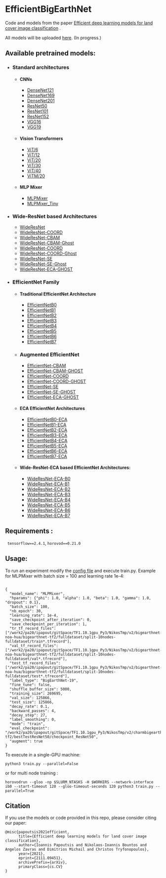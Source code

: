 
# EfficientBigEarthNet

Code and models from the paper [Efficient deep learning models for land cover image classification](https://arxiv.org/abs/2111.09451) .

All models will be uploaded [here](). (In progress.)

## Available pretrained models:
- ### Standard architectures
  - #### CNNs  
    - [DenseNet121]()
    - [DenseNet169](https://www.dropbox.com/s/qh6cnryod7uric7/checkpoint_DenseNet169.zip?dl=0)
    - [DenseNet201]()
    - [ResNet50]()
    - [ResNet101]()
    - [ResNet152]()
    - [VGG16]()
    - [VGG19]()
  - #### Vision Transformers
    - [ViT/6](vit)
    - [ViT/12]()
    - [ViT/20]()
    - [ViT/30]()
    - [ViT/40]()
    - [ViTM/20]()
  - #### MLP Mixer
    - [MLPMixer]()
    - [MLPMixer_Tiny]()

-  ### Wide-ResNet based Architectures
    - [WideResNet]()
    - [WideResNet-COORD]()
    - [WideResNet-CBAM]()
    - [WideResNet-CBAM-Ghost]()
    - [WideResNet-COORD]()
    - [WideResNet-COORD-Ghost]()
    - [WideResNet-SE]() 
    - [WideResNet-SE-Ghost]()
    - [WideResNet-ECA-GHOST]()


- ### EfficientNet Family
  - #### Traditional EfficientNet Architecture
    - [EfficientNetB0]()
    - [EfficientNetB1]()
    - [EfficientNetB2]()
    - [EfficientNetB3]()
    - [EfficientNetB4]()
    - [EfficientNetB5]()
    - [EfficientNetB6]()
    - [EfficientNetB7]()
  
  - ### Augmented EfficientNet
    - [EfficientNet-CBAM]()
    - [EfficientNet-CBAM-GHOST]()
    - [EfficientNet-COORD]()
    - [EfficientNet-COORD-GHOST]()
    - [EfficientNet-SE]()
    - [EfficientNet-SE-GHOST]()
    - [EfficientNet-ECA-GHOST]()
    
  - #### ECA EfficientNet Architectures
    -  [EfficientNetB0-ECA]()
    -  [EfficientNetB1-ECA]() 
    -  [EfficientNetB2-ECA]()
    -  [EfficientNetB3-ECA]()
    -  [EfficientNetB4-ECA]()
    -  [EfficientNetB5-ECA]()
    -  [EfficientNetB6-ECA]()
    -  [EfficientNetB7-ECA]()
  
  -  #### Wide-ResNet-ECA based EfficientNet Architectures:
     - [WideResNet-ECA-B0]() 
     - [WideResNet-ECA-B1]()
     - [WideResNet-ECA-B2]()
     - [WideResNet-ECA-B3]()
     - [WideResNet-ECA-B4]()
     - [WideResNet-ECA-B5]()
     - [WideResNet-ECA-B6]()
     - [WideResNet-ECA-B7]()


## Requirements :

```  tensorflow==2.4.1 ```, ``` horovod==0.21.0  ```

## Usage:
  To run an experiment modify the [config file](configs/base.json) and execute train.py. Example for MLPMixer with batch size = 100 and learning rate 1e-4:
  ```

{
    "model_name": "MLPMixer",
    "hparams": {"phi": 1.0, "alpha": 1.0, "beta": 1.0, "gamma": 1.0, "dropout": 0.1},
    "batch_size": 100,
    "nb_epoch": 30,
    "learning_rate": 1e-4,
    "save_checkpoint_after_iteration": 0,
    "save_checkpoint_per_iteration": 1,
    "tr_tf_record_files": ["/work2/pa20/ipapout/gitSpace/TF1.10.1gpu_Py3/NikosTmp/v2/bigearthnet-noa-hua/bigearthnet-tf2/fulldataset/split-10nodes-fulldataset/train*.tfrecord"],
    "val_tf_record_files": ["/work2/pa20/ipapout/gitSpace/TF1.10.1gpu_Py3/NikosTmp/v2/bigearthnet-noa-hua/bigearthnet-tf2/fulldataset/split-10nodes-fulldataset/val*.tfrecord"],
    "test_tf_record_files": ["/work2/pa20/ipapout/gitSpace/TF1.10.1gpu_Py3/NikosTmp/v2/bigearthnet-noa-hua/bigearthnet-tf2/fulldataset/split-10nodes-fulldataset/test*.tfrecord"],
    "label_type": "BigEarthNet-19",
    "fine_tune": false,
    "shuffle_buffer_size": 5000,
    "training_size": 269695,
    "val_size": 125866,
    "test_size": 125866,
    "decay_rate": 0.1,
    "backward_passes": 4,
    "decay_step": 27,
    "label_smoothing": 0,
    "mode": "train",
    "eval_checkpoint": "/work2/pa20/ipapout/gitSpace/TF1.10.1gpu_Py3/NikosTmp/v2/charmbigearth/bigearthnet-tf2/bestTestResNet50/checkpoint_ResNet50",
    "augment": true
}

```

To execute in a single-GPU machine:
```
python3 train.py --parallel=False
```

or for multi node training : 
```
horovodrun --gloo -np $SLURM_NTASKS -H $WORKERS --network-interface ib0 --start-timeout 120 --gloo-timeout-seconds 120 python3 train.py --parallel=True
```

## Citation 

If you use the models or code provided in this repo, please consider citing our paper:
```
@misc{papoutsis2021efficient,
      title={Efficient deep learning models for land cover image classification}, 
      author={Ioannis Papoutsis and Nikolaos-Ioannis Bountos and Angelos Zavras and Dimitrios Michail and Christos Tryfonopoulos},
      year={2021},
      eprint={2111.09451},
      archivePrefix={arXiv},
      primaryClass={cs.CV}
}
```
